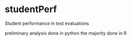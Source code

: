 # studentPerf
Student performance in test evaluations

preliminary analysis done in python the majority done in R
